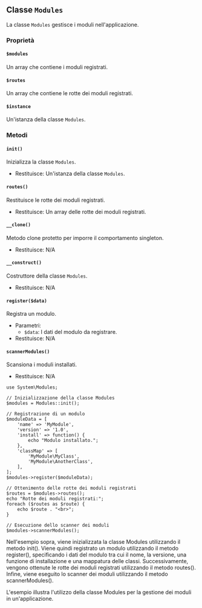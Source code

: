 ## Classe `Modules`

La classe `Modules` gestisce i moduli nell'applicazione.

### Proprietà

#### `$modules`

Un array che contiene i moduli registrati.

#### `$routes`

Un array che contiene le rotte dei moduli registrati.

#### `$instance`

Un'istanza della classe `Modules`.

### Metodi

#### `init()`

Inizializza la classe `Modules`.

* Restituisce: Un'istanza della classe `Modules`.

#### `routes()`

Restituisce le rotte dei moduli registrati.

* Restituisce: Un array delle rotte dei moduli registrati.

#### `__clone()`

Metodo clone protetto per imporre il comportamento singleton.

* Restituisce: N/A

#### `__construct()`

Costruttore della classe `Modules`.

* Restituisce: N/A

#### `register($data)`

Registra un modulo.

* Parametri:
  * `$data`: I dati del modulo da registrare.
* Restituisce: N/A

#### `scannerModules()`

Scansiona i moduli installati.

* Restituisce: N/A

```
use System\Modules;

// Inizializzazione della classe Modules
$modules = Modules::init();

// Registrazione di un modulo
$moduleData = [
    'name' => 'MyModule',
    'version' => '1.0',
    'install' => function() {
        echo "Modulo installato.";
    },
    'classMap' => [
        'MyModule\MyClass',
        'MyModule\AnotherClass',
    ],
];
$modules->register($moduleData);

// Ottenimento delle rotte dei moduli registrati
$routes = $modules->routes();
echo "Rotte dei moduli registrati:";
foreach ($routes as $route) {
    echo $route . "<br>";
}

// Esecuzione dello scanner dei moduli
$modules->scannerModules();
```

Nell'esempio sopra, viene inizializzata la classe Modules utilizzando il metodo init(). Viene quindi registrato un modulo utilizzando il metodo register(), specificando i dati del modulo tra cui il nome, la versione, una funzione di installazione e una mappatura delle classi. Successivamente, vengono ottenute le rotte dei moduli registrati utilizzando il metodo routes(). Infine, viene eseguito lo scanner dei moduli utilizzando il metodo scannerModules().

L'esempio illustra l'utilizzo della classe Modules per la gestione dei moduli in un'applicazione.
